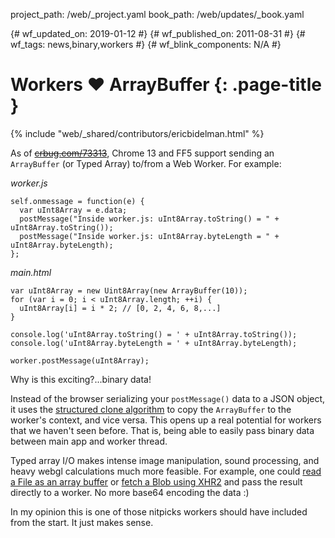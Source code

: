 project_path: /web/_project.yaml
book_path: /web/updates/_book.yaml

{# wf_updated_on: 2019-01-12 #}
{# wf_published_on: 2011-08-31 #}
{# wf_tags: news,binary,workers #}
{# wf_blink_components: N/A #}

# Workers ♥ ArrayBuffer {: .page-title }

{% include "web/_shared/contributors/ericbidelman.html" %}


As of <strike>[crbug.com/73313](https://crbug.com/73313)</strike>, Chrome 13 and FF5 support sending an `ArrayBuffer` (or Typed Array) to/from a Web Worker. For example:

*worker.js*


    self.onmessage = function(e) {
      var uInt8Array = e.data;
      postMessage("Inside worker.js: uInt8Array.toString() = " + uInt8Array.toString());
      postMessage("Inside worker.js: uInt8Array.byteLength = " + uInt8Array.byteLength);
    };


*main.html*


    var uInt8Array = new Uint8Array(new ArrayBuffer(10));
    for (var i = 0; i < uInt8Array.length; ++i) {
      uInt8Array[i] = i * 2; // [0, 2, 4, 6, 8,...]
    }

    console.log('uInt8Array.toString() = ' + uInt8Array.toString());
    console.log('uInt8Array.byteLength = ' + uInt8Array.byteLength);

    worker.postMessage(uInt8Array);


Why is this exciting?...binary data!

Instead of the browser serializing your `postMessage()` data to a JSON object, it uses the [structured clone algorithm](https://developer.mozilla.org/en-US/docs/Web/API/Web_Workers_API/Structured_clone_algorithm) to copy the `ArrayBuffer` to the worker's context, and vice versa. This opens up a real potential for workers that we haven't seen before. That is, being able to easily pass binary data between main app and worker thread.

Typed array I/O makes intense image manipulation, sound processing, and heavy webgl calculations much more feasible. For example, one could [read a File as an array buffer](https://www.html5rocks.com/en/tutorials/file/dndfiles/#toc-reading-files) or [fetch a Blob using XHR2](https://www.html5rocks.com/en/tutorials/file/xhr2/#toc-reponseTypeArrayBuffer) and pass the result directly to a worker. No more base64 encoding the data :)

In my opinion this is one of those nitpicks workers should have included from the start. It just makes sense.


